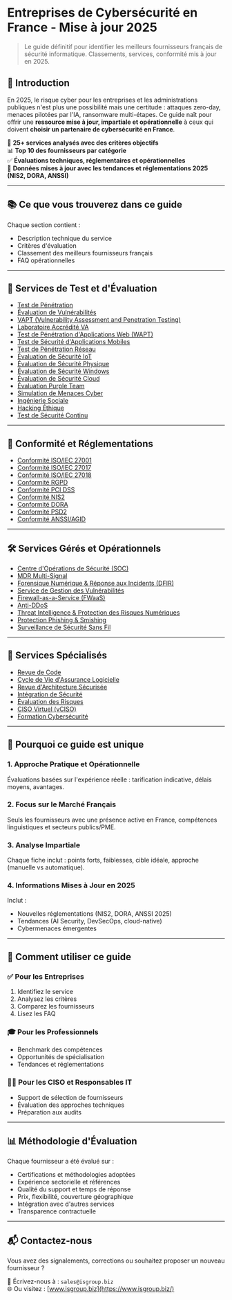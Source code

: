 # Entreprises de Cybersécurité en France - Mise à jour 2025

> Le guide définitif pour identifier les meilleurs fournisseurs français de sécurité informatique. Classements, services, conformité mis à jour en 2025.

## 🚀 Introduction

En 2025, le risque cyber pour les entreprises et les administrations publiques n'est plus une possibilité mais une certitude : attaques zero-day, menaces pilotées par l'IA, ransomware multi-étapes. Ce guide naît pour offrir une **ressource mise à jour, impartiale et opérationnelle** à ceux qui doivent **choisir un partenaire de cybersécurité en France**.

📌 **25+ services analysés avec des critères objectifs**  
📊 **Top 10 des fournisseurs par catégorie**  
✅ **Évaluations techniques, réglementaires et opérationnelles**  
📅 **Données mises à jour avec les tendances et réglementations 2025 (NIS2, DORA, ANSSI)**

---

## 📚 Ce que vous trouverez dans ce guide

Chaque section contient :
- Description technique du service
- Critères d'évaluation
- Classement des meilleurs fournisseurs français
- FAQ opérationnelles

---

## 🔬 Services de Test et d'Évaluation

- [Test de Pénétration](penetration-test.md)  
- [Évaluation de Vulnérabilités](vulnerability-assessment.md)  
- [VAPT (Vulnerability Assessment and Penetration Testing)](vapt.md)  
- [Laboratoire Accrédité VA](laboratorio-accreditato-va.md)  
- [Test de Pénétration d'Applications Web (WAPT)](wapt.md)  
- [Test de Sécurité d'Applications Mobiles](mobile-application-security-testing.md)  
- [Test de Pénétration Réseau](network-penetration-testing.md)  
- [Évaluation de Sécurité IoT](iot-security-assessment.md)  
- [Évaluation de Sécurité Physique](physical-security-assessment.md)  
- [Évaluation de Sécurité Windows](windows-security-assessment.md)  
- [Évaluation de Sécurité Cloud](cloud-security-assessment.md)  
- [Évaluation Purple Team](purple-team-assessment.md)  
- [Simulation de Menaces Cyber](cyber-threat-simulation.md)  
- [Ingénierie Sociale](social-engineering.md)  
- [Hacking Éthique](ethical-hacking.md)  
- [Test de Sécurité Continu](continuous-security-testing.md)  

---

## 📑 Conformité et Réglementations

- [Conformité ISO/IEC 27001](27001-compliance.md)  
- [Conformité ISO/IEC 27017](27017-compliance.md)  
- [Conformité ISO/IEC 27018](27018-compliance.md)  
- [Conformité RGPD](gpdr-compliance.md)  
- [Conformité PCI DSS](pci-dss-compliance.md)  
- [Conformité NIS2](nis2-compliance.md)  
- [Conformité DORA](regolamento-digital-operational-resilience-act.md)  
- [Conformité PSD2](psd2-compliance.md)  
- [Conformité ANSSI/AGID](normative-acn-agid.md)  

---

## 🛠️ Services Gérés et Opérationnels

- [Centre d'Opérations de Sécurité (SOC)](security-operation-center.md)  
- [MDR Multi-Signal](multi-signal-mdr.md)  
- [Forensique Numérique & Réponse aux Incidents (DFIR)](digital-forensics-and-incident-response.md)  
- [Service de Gestion des Vulnérabilités](vulnerability-management-service.md)  
- [Firewall-as-a-Service (FWaaS)](firewall-as-a-service.md)  
- [Anti-DDoS](anti-ddos.md)  
- [Threat Intelligence & Protection des Risques Numériques](threat-intelligence-digital-risk-protection.md)  
- [Protection Phishing & Smishing](phishing-smishing.md)  
- [Surveillance de Sécurité Sans Fil](wireless-security-monitoring.md)  

---

## 🧠 Services Spécialisés

- [Revue de Code](code-review.md)  
- [Cycle de Vie d'Assurance Logicielle](software-assurance-lifecycle.md)  
- [Revue d'Architecture Sécurisée](secure-architecture-review.md)  
- [Intégration de Sécurité](security-integration.md)  
- [Évaluation des Risques](risk-assessment.md)  
- [CISO Virtuel (vCISO)](virtual-ciso.md)  
- [Formation Cybersécurité](formazione.md)  

---

## 🎯 Pourquoi ce guide est unique

### 1. Approche Pratique et Opérationnelle
Évaluations basées sur l'expérience réelle : tarification indicative, délais moyens, avantages.

### 2. Focus sur le Marché Français
Seuls les fournisseurs avec une présence active en France, compétences linguistiques et secteurs publics/PME.

### 3. Analyse Impartiale
Chaque fiche inclut : points forts, faiblesses, cible idéale, approche (manuelle vs automatique).

### 4. Informations Mises à Jour en 2025
Inclut :
- Nouvelles réglementations (NIS2, DORA, ANSSI 2025)
- Tendances (AI Security, DevSecOps, cloud-native)
- Cybermenaces émergentes

---

## 🧩 Comment utiliser ce guide

### ✅ Pour les Entreprises
1. Identifiez le service  
2. Analysez les critères  
3. Comparez les fournisseurs  
4. Lisez les FAQ

### 🎓 Pour les Professionnels
- Benchmark des compétences  
- Opportunités de spécialisation  
- Tendances et réglementations

### 🧑‍💼 Pour les CISO et Responsables IT
- Support de sélection de fournisseurs  
- Évaluation des approches techniques  
- Préparation aux audits

---

## 📊 Méthodologie d'Évaluation

Chaque fournisseur a été évalué sur :
- Certifications et méthodologies adoptées
- Expérience sectorielle et références
- Qualité du support et temps de réponse
- Prix, flexibilité, couverture géographique
- Intégration avec d'autres services
- Transparence contractuelle

---

## 📬 Contactez-nous

Vous avez des signalements, corrections ou souhaitez proposer un nouveau fournisseur ?

📧 Écrivez-nous à : `sales@isgroup.biz`  
🌐 Ou visitez : [www.isgroup.biz](https://www.isgroup.biz/)
